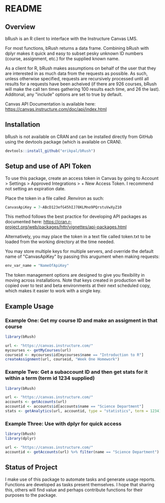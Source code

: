 README
================

Overview
--------

bRush is an R client to interface with the Instructure Canvas LMS.

For most functions, bRush returns a data frame. Combining bRush with dplyr makes it quick and easy to subset pesky unknown ID numbers (course, assignment, etc.) for the supplied known name.

As a client for R, bRush makes assumptions on behalf of the user that they are interested in as much data from the requests as possible. As such, unless otherwise specified, requests are recursively processed until all results for a requests have been acheived (if there are 926 courses, bRush will make the call ten times gathering 100 results each time, and 26 the last). Additonal, any "include" options are set to true by default.

Canvas API Documentation is available here: <https://canvas.instructure.com/doc/api/index.html>

Installation
------------

bRush is not available on CRAN and can be installed directly from GitHub using the devtools package (which is available on CRAN).

``` r
devtools::install_github("erikpal/bRush")
```

Setup and use of API Token
--------------------------

To use this package, create an access token in Canvas by going to Account &gt; Settings &gt; Approved Integrations &gt; + New Access Token. I recommend not setting an expiration date.

Place the token in a file called .Renviron as such:

``` r
CanvasApiKey = 7~ABcD123efG45hIJ78KLMno9PQrstuVwXyZ10
```

This method follows the best practice for developing API packages as documented here: <https://cran.r-project.org/web/packages/httr/vignettes/api-packages.html>

Alternatively, you may place the token in a text file called token.txt to be loaded from the working directory at the time needed.

You may store multiple keys for multiple servers, and override the default name of "CanvasApiKey" by passing this arugument when making requests:

``` r
env_var_name = "NameOfApiKey"
```

The token management options are designed to give you flexibility in moving across installations. Note that keys created in production will be copied over to test and beta environments at their next scheduled copy, which makes it easier to work with a single key.

Example Usage
-------------

### Example One: Get my course ID and make an assigment in that course

``` r
library(bRush)

url <- "https://canvas.instructure.com/"
mycourses <- getMyCourses(url)
courseid <- mycourses$id[mycourses$name == "Introduction to R"]
createAssignment(url, courseid, "Week One Homework")
```

### Example Two: Get a subaccount ID and then get stats for it within a term (term id 1234 supplied)

``` r
library(bRush)

url <- "https://canvas.instructure.com/"
accounts <- getAccounts(url)
accountid <- accounts$id[accounts$name == "Science Department"]
stats <- getAnalytics(url, accountid, type = "statistics", term = 1234)
```

### Example Three: Use with dplyr for quick access

``` r
library(bRush)
library(dplyr)

url <- "https://canvas.instructure.com/"
accountid <- getAccounts(url) %>% filter(name == "Science Department") %>% .[["id"]]
```

Status of Project
-----------------

I make use of this package to automate tasks and generate usage reports. Functions are developed as tasks present themselves. I hope that sharing this, others will find value and perhaps contribute functions for their purposes to the package.
